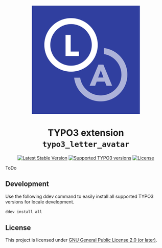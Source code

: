 <div align="center">

![Extension icon](Resources/Public/Icons/Extension.svg)

# TYPO3 extension `typo3_letter_avatar`

[![Latest Stable Version](https://typo3-badges.dev/badge/typo3_letter_avatar/version/shields.svg)](https://extensions.typo3.org/extension/typo3_letter_avatar)
[![Supported TYPO3 versions](https://typo3-badges.dev/badge/typo3_letter_avatar/typo3/shields.svg)](https://extensions.typo3.org/extension/typo3_letter_avatar)
[![License](https://poser.pugx.org/konradmichalik/typo3-letter-avatar/license)](LICENSE.md)

</div>

ToDo 

## Development

Use the following ddev command to easily install all supported TYPO3 versions for locale development.

```bash
ddev install all
```

## License

This project is licensed
under [GNU General Public License 2.0 (or later)](LICENSE.md).
